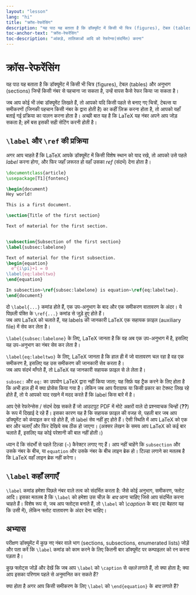 ```yaml
---
layout: "lesson"
lang: "hi"
title: "क्रॉस-रेफरेंसिंग"
description: "यह पाठ यह बताता है कि डॉक्यूमेंट में किसी भी चित्र (figures), टेबल (tables) और अनुभाग (sections) जिन्हें किसी नंबर से पहचाना जा सकता है, उन्हें वापस कैसे रेफर किया जा सकता है।"
toc-anchor-text: "क्रॉस-रेफरेंसिंग"
toc-description: "आंकड़े, तालिकाओं आदि को रेफरेन्स(संदर्भित) करना"
---
```


# क्रॉस-रेफरेंसिंग

<span class="summary">यह पाठ यह बताता है कि डॉक्यूमेंट में किसी भी चित्र (figures), टेबल (tables) और अनुभाग (sections) जिन्हें किसी नंबर से पहचाना जा सकता है, उन्हें वापस कैसे रेफर किया जा सकता है।</span>

जब आप कोई भी लंबा डॉक्यूमेंट लिखते हैं, तो आपको यदि किसी पहले से बनाए गए चित्रों, टेबल्स या समीकरणों (जिनकी पहचान किसी नंबर के द्वारा होती है) का कहीं ज़िक्र करना होता है, तो आपको यहाँ बताई गई प्रक्रिया का पालन करना होता है। अच्छी बात यह है कि LaTeX यह नंबर अपने आप जोड़ सकता है; हमें बस इसकी सही सेटिंग करनी होती है।


## `\label` और `\ref` की प्रक्रिया

अगर आप चाहते हैं कि LaTeX आपके डॉक्यूमेंट में किसी विशेष स्थान को याद रखे, तो आपको उसे पहले *label* करना होगा, और फिर जहाँ ज़रूरत हो वहाँ उसका *ref* (संदर्भ) देना होता है।

```latex
\documentclass{article}
\usepackage[T1]{fontenc}

\begin{document}
Hey world!

This is a first document.

\section{Title of the first section}

Text of material for the first section.


\subsection{Subsection of the first section}
\label{subsec:labelone}

Text of material for the first subsection.
\begin{equation}
  e^{i\pi}+1 = 0
\label{eq:labeltwo}
\end{equation}

In subsection~\ref{subsec:labelone} is equation~\ref{eq:labeltwo}.
\end{document}
```

दो `\label{...}` कमांड होते हैं, एक उप-अनुभाग के बाद और एक समीकरण वातावरण के अंदर। ये पिछली पंक्ति के `\ref{...}` कमांड से जुड़े हुए होते हैं।  
जब आप LaTeX को चलाते हैं, यह labels की जानकारी LaTeX एक सहायक फ़ाइल (auxiliary file) में सेव कर लेता है।

`\label{subsec:labelone}` के लिए, LaTeX जानता है कि वह अब एक उप-अनुभाग में है, इसलिए यह उप-अनुभाग का नंबर सेव कर लेता है।

`\label{eq:labeltwo}` के लिए, LaTeX जानता है कि हाल ही में जो वातावरण चल रहा है वह एक समीकरण है, इसलिए यह उस समीकरण की जानकारी सेव करता है।  
जब आप संदर्भ माँगते हैं, तो LaTeX वह जानकारी सहायक फ़ाइल से ले लेता है।

`subsec:` और `eq:` का उपयोग LaTeX द्वारा नहीं किया जाता; यह सिर्फ़ यह ट्रैक करने के लिए होता है कि अभी हाल ही में क्या प्रोसेस किया गया है। लेकिन जब आप पैराग्राफ या किसी प्रकार का टेक्स्ट लिख रहे होते हैं, तो ये आपको याद रखने में मदद करते हैं कि label किस बारे में है।



आप ऐसे रेफरेन्सेस / संदर्भ देख सकते हैं जो आउटपुट PDF में मोटे अक्षरों वाले दो प्रश्नवाचक चिन्हों (**??**) के रूप में दिखाई दे रहे हैं। इसका कारण यह है कि सहायक फ़ाइल की वजह से, पहली बार जब आप डॉक्यूमेंट को कंपाइल कर रहे होते हैं, तो label सेव नहीं हुए होते हैं। ऐसी स्थिति में आप LaTeX को एक बार और चलाएँ और फिर देखिये सब ठीक हो जाएगा। (अक्सर लेखन के समय आप LaTeX को कई बार चलाते हैं, इसलिए यह कोई परेशानी की बात नहीं होती।)

ध्यान दें कि संदर्भों से पहले टिल्डा (`~`) कैरेक्टर लगाए गए हैं। आप नहीं चाहेंगे कि `subsection` और उसके नंबर के बीच, या `equation` और उसके नंबर के बीच लाइन ब्रेक हो। टिल्डा लगाने का मतलब है कि LaTeX वहाँ लाइन ब्रेक नहीं करेगा।



## `\label` कहाँ लगाएँ

`\label` कमांड हमेशा पिछले नंबर वाले तत्व को संदर्भित करता है: जैसे कोई अनुभाग, समीकरण, फ्लोट आदि। इसका मतलब है कि `\label` को हमेशा उस चीज़ के *बाद* आना चाहिए जिसे आप संदर्भित करना चाहते हैं। विशेष रूप से, जब आप फ्लोट्स बनाते हैं, तो `\label` को *\caption* के बाद (या बेहतर यह कि उसी में), लेकिन फ्लोट वातावरण के अंदर देना चाहिए।



## अभ्यास
परीक्षण डॉक्यूमेंट में कुछ नए नंबर वाले भाग (sections, subsections, enumerated lists) जोड़ें और पता करें कि `\label` कमांड को काम करने के लिए कितनी बार डॉक्यूमेंट पर कम्पाइलर को रन करना पड़ता है।

कुछ फ्लोट्स जोड़ें और देखें कि जब आप `\label` को `\caption` से *पहले* लगाते हैं, तो क्या होता है; क्या आप इसका परिणाम पहले से अनुमानित कर सकते हैं?

क्या होता है अगर आप किसी समीकरण के लिए `\label` को `\end{equation}` के *बाद* लगाते हैं?